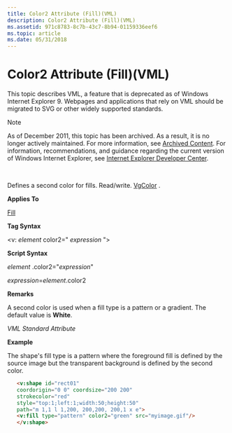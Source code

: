 ```yaml
---
title: Color2 Attribute (Fill)(VML)
description: Color2 Attribute (Fill)(VML)
ms.assetid: 971c8783-8c7b-43c7-8b94-01159336eef6
ms.topic: article
ms.date: 05/31/2018
---
```


# Color2 Attribute (Fill)(VML)

This topic describes VML, a feature that is deprecated as of Windows Internet Explorer 9. Webpages and applications that rely on VML should be migrated to SVG or other widely supported standards.

> [!Note]  
> As of December 2011, this topic has been archived. As a result, it is no longer actively maintained. For more information, see [Archived Content](https://docs.microsoft.com/previous-versions/windows/internet-explorer/ie-developer/). For information, recommendations, and guidance regarding the current version of Windows Internet Explorer, see [Internet Explorer Developer Center](https://msdn.microsoft.com/ie/).

 

Defines a second color for fills. Read/write. [VgColor](msdn-online-vml-ivgcolor.md) .

**Applies To**

[Fill](msdn-online-vml-fill-element.md)

**Tag Syntax**

<v: *element* color2=" *expression* ">

**Script Syntax**

*element* .color2="*expression*"

*expression*=*element*.color2

**Remarks**

A second color is used when a fill type is a pattern or a gradient. The default value is **White**.

*VML Standard Attribute*

**Example**

The shape's fill type is a pattern where the foreground fill is defined by the source image but the transparent background is defined by the second color.


```HTML
   <v:shape id="rect01"
   coordorigin="0 0" coordsize="200 200"
   strokecolor="red"
   style="top:1;left:1;width:50;height:50"
   path="m 1,1 l 1,200, 200,200, 200,1 x e">
   <v:fill type="pattern" color2="green" src="myimage.gif"/>
   </v:shape>
```



 

 




